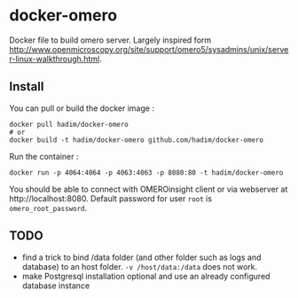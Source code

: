 # docker-omero

Docker file to build omero server. Largely inspired form http://www.openmicroscopy.org/site/support/omero5/sysadmins/unix/server-linux-walkthrough.html.

## Install

You can pull or build the docker image :

```
docker pull hadim/docker-omero
# or
docker build -t hadim/docker-omero github.com/hadim/docker-omero
```

Run the container :

```
docker run -p 4064:4064 -p 4063:4063 -p 8080:80 -t hadim/docker-omero
```

You should be able to connect with OMEROinsight client or via webserver at http://localhost:8080. Default password for user `root` is `omero_root_password`.

## TODO

- find a trick to bind /data folder (and other folder such as logs and database) to an host folder. `-v /host/data:/data` does not work.
- make Postgresql installation optional and use an already configured database instance
